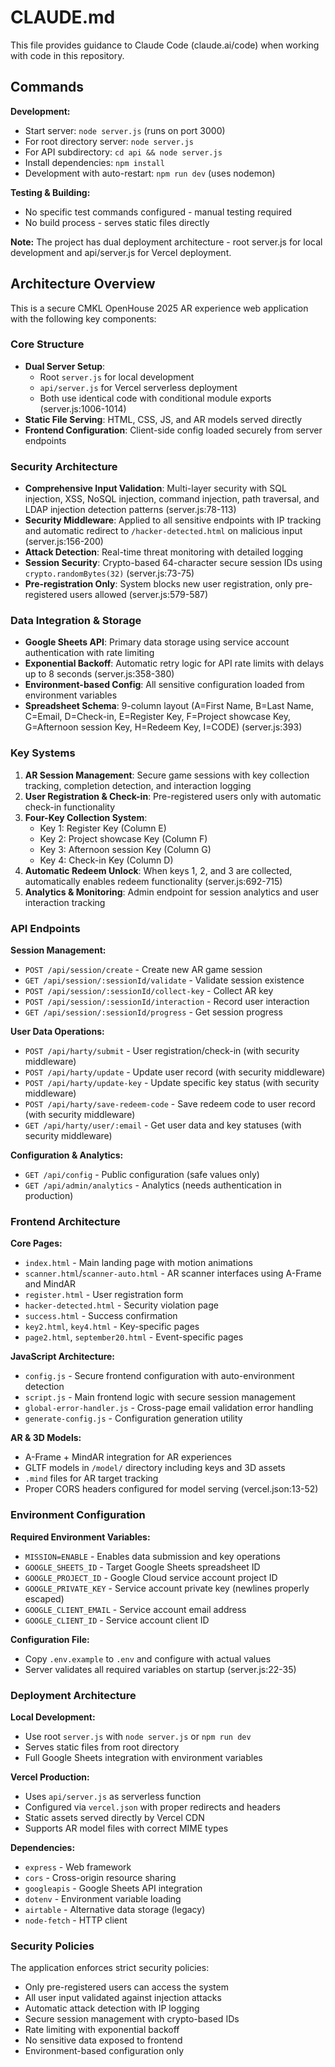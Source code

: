# CLAUDE.md

This file provides guidance to Claude Code (claude.ai/code) when working with code in this repository.

## Commands

**Development:**
- Start server: `node server.js` (runs on port 3000)
- For root directory server: `node server.js`
- For API subdirectory: `cd api && node server.js`
- Install dependencies: `npm install`
- Development with auto-restart: `npm run dev` (uses nodemon)

**Testing & Building:**
- No specific test commands configured - manual testing required
- No build process - serves static files directly

**Note:** The project has dual deployment architecture - root server.js for local development and api/server.js for Vercel deployment.

## Architecture Overview

This is a secure CMKL OpenHouse 2025 AR experience web application with the following key components:

### Core Structure
- **Dual Server Setup**:
  - Root `server.js` for local development
  - `api/server.js` for Vercel serverless deployment
  - Both use identical code with conditional module exports (server.js:1006-1014)
- **Static File Serving**: HTML, CSS, JS, and AR models served directly
- **Frontend Configuration**: Client-side config loaded securely from server endpoints

### Security Architecture
- **Comprehensive Input Validation**: Multi-layer security with SQL injection, XSS, NoSQL injection, command injection, path traversal, and LDAP injection detection patterns (server.js:78-113)
- **Security Middleware**: Applied to all sensitive endpoints with IP tracking and automatic redirect to `/hacker-detected.html` on malicious input (server.js:156-200)
- **Attack Detection**: Real-time threat monitoring with detailed logging
- **Session Security**: Crypto-based 64-character secure session IDs using `crypto.randomBytes(32)` (server.js:73-75)
- **Pre-registration Only**: System blocks new user registration, only pre-registered users allowed (server.js:579-587)

### Data Integration & Storage
- **Google Sheets API**: Primary data storage using service account authentication with rate limiting
- **Exponential Backoff**: Automatic retry logic for API rate limits with delays up to 8 seconds (server.js:358-380)
- **Environment-based Config**: All sensitive configuration loaded from environment variables
- **Spreadsheet Schema**: 9-column layout (A=First Name, B=Last Name, C=Email, D=Check-in, E=Register Key, F=Project showcase Key, G=Afternoon session Key, H=Redeem Key, I=CODE) (server.js:393)

### Key Systems
1. **AR Session Management**: Secure game sessions with key collection tracking, completion detection, and interaction logging
2. **User Registration & Check-in**: Pre-registered users only with automatic check-in functionality
3. **Four-Key Collection System**:
   - Key 1: Register Key (Column E)
   - Key 2: Project showcase Key (Column F)
   - Key 3: Afternoon session Key (Column G)
   - Key 4: Check-in Key (Column D)
4. **Automatic Redeem Unlock**: When keys 1, 2, and 3 are collected, automatically enables redeem functionality (server.js:692-715)
5. **Analytics & Monitoring**: Admin endpoint for session analytics and user interaction tracking

### API Endpoints
**Session Management:**
- `POST /api/session/create` - Create new AR game session
- `GET /api/session/:sessionId/validate` - Validate session existence
- `POST /api/session/:sessionId/collect-key` - Collect AR key
- `POST /api/session/:sessionId/interaction` - Record user interaction
- `GET /api/session/:sessionId/progress` - Get session progress

**User Data Operations:**
- `POST /api/harty/submit` - User registration/check-in (with security middleware)
- `POST /api/harty/update` - Update user record (with security middleware)
- `POST /api/harty/update-key` - Update specific key status (with security middleware)
- `POST /api/harty/save-redeem-code` - Save redeem code to user record (with security middleware)
- `GET /api/harty/user/:email` - Get user data and key statuses (with security middleware)

**Configuration & Analytics:**
- `GET /api/config` - Public configuration (safe values only)
- `GET /api/admin/analytics` - Analytics (needs authentication in production)

### Frontend Architecture
**Core Pages:**
- `index.html` - Main landing page with motion animations
- `scanner.html`/`scanner-auto.html` - AR scanner interfaces using A-Frame and MindAR
- `register.html` - User registration form
- `hacker-detected.html` - Security violation page
- `success.html` - Success confirmation
- `key2.html`, `key4.html` - Key-specific pages
- `page2.html`, `september20.html` - Event-specific pages

**JavaScript Architecture:**
- `config.js` - Secure frontend configuration with auto-environment detection
- `script.js` - Main frontend logic with secure session management
- `global-error-handler.js` - Cross-page email validation error handling
- `generate-config.js` - Configuration generation utility

**AR & 3D Models:**
- A-Frame + MindAR integration for AR experiences
- GLTF models in `/model/` directory including keys and 3D assets
- `.mind` files for AR target tracking
- Proper CORS headers configured for model serving (vercel.json:13-52)

### Environment Configuration
**Required Environment Variables:**
- `MISSION=ENABLE` - Enables data submission and key operations
- `GOOGLE_SHEETS_ID` - Target Google Sheets spreadsheet ID
- `GOOGLE_PROJECT_ID` - Google Cloud service account project ID
- `GOOGLE_PRIVATE_KEY` - Service account private key (newlines properly escaped)
- `GOOGLE_CLIENT_EMAIL` - Service account email address
- `GOOGLE_CLIENT_ID` - Service account client ID

**Configuration File:**
- Copy `.env.example` to `.env` and configure with actual values
- Server validates all required variables on startup (server.js:22-35)

### Deployment Architecture
**Local Development:**
- Use root `server.js` with `node server.js` or `npm run dev`
- Serves static files from root directory
- Full Google Sheets integration with environment variables

**Vercel Production:**
- Uses `api/server.js` as serverless function
- Configured via `vercel.json` with proper redirects and headers
- Static assets served directly by Vercel CDN
- Supports AR model files with correct MIME types

**Dependencies:**
- `express` - Web framework
- `cors` - Cross-origin resource sharing
- `googleapis` - Google Sheets API integration
- `dotenv` - Environment variable loading
- `airtable` - Alternative data storage (legacy)
- `node-fetch` - HTTP client

### Security Policies
The application enforces strict security policies:
- Only pre-registered users can access the system
- All user input validated against injection attacks
- Automatic attack detection with IP logging
- Secure session management with crypto-based IDs
- Rate limiting with exponential backoff
- No sensitive data exposed to frontend
- Environment-based configuration only